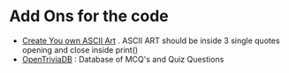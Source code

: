 # Add Ons for the code

- [Create You own ASCII Art](http://patorjk.com/software/taag/#p=display&f=Graffiti&t=Type%20Something%20) . ASCII ART should be inside 3 single quotes opening and close inside print()
- [OpenTriviaDB](https://opentdb.com/) : Database of MCQ's and Quiz Questions